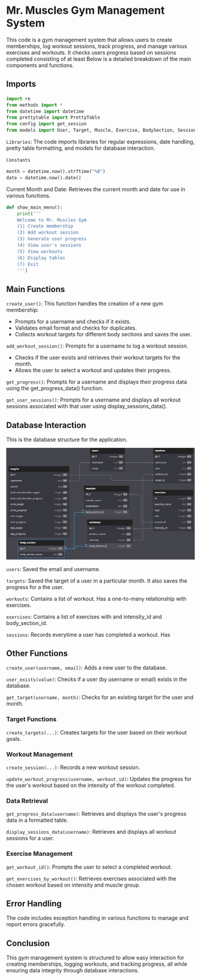# Mr. Muscles Gym Management System

This code is a gym management system that allows users to create memberships, log workout sessions, track progress, and manage various exercises and workouts. It checks users progress based on sessions completed consisting of at least Below is a detailed breakdown of the main components and functions.

## Imports

```python
import re
from methods import *
from datetime import datetime
from prettytable import PrettyTable
from config import get_session
from models import User, Target, Muscle, Exercise, BodySection, Session, Workout
```

`Libraries`: The code imports libraries for regular expressions, date handling, pretty table formatting, and models for database interaction.

`Constants`

```python
month = datetime.now().strftime("%B")
date = datetime.now().date()
```

Current Month and Date: Retrieves the current month and date for use in various functions.

```python
def show_main_menu():
    print('''
    Welcome to Mr. Muscles Gym
    (1) Create membership
    (2) Add workout session
    (3) Generate user progress
    (4) View user's sessions
    (5) View workouts
    (6) Display tables
    (7) Exit
    ''')
```

## Main Functions

`create_user()`: This function handles the creation of a new gym membership:

- Prompts for a username and checks if it exists.
- Validates email format and checks for duplicates.
- Collects workout targets for different body sections and saves the user.

`add_workout_session()`: Prompts for a username to log a workout session.

- Checks if the user exists and retrieves their workout targets for the month.
- Allows the user to select a workout and updates their progress.

`get_progress()`: Prompts for a username and displays their progress data using the get_progress_data() function.

`get_user_sessions()`: Prompts for a username and displays all workout sessions associated with that user using display_sessions_data().

## Database Interaction

This is the database structure for the application.

![alt text](assets\dbml.png)

`users`: Saved the email and username.

`targets`: Saved the target of a user in a particular month. It also saves the progress for a the user.

`workouts`: Contains a list of workout. Has a one-to-many relationship with exercises.

`exercises`: Contains a list of exercises with and intensity_id and body_section_id.

`sessions`: Records everytime a user has completed a workout. Has

## Other Functions

`create_user(username, email)`: Adds a new user to the database.

`user_exists(value)`: Checks if a user (by username or email) exists in the database.

`get_target(username, month)`: Checks for an existing target for the user and month.

### Target Functions

`create_targets(...)`: Creates targets for the user based on their workout goals.

### Workout Management

`create_session(...)`: Records a new workout session.

`update_workout_progress(username, workout_id)`: Updates the progress for the user's workout based on the intensity of the workout completed.

### Data Retrieval

`get_progress_data(username)`: Retrieves and displays the user's progress data in a formatted table.

`display_sessions_data(username)`: Retrieves and displays all workout sessions for a user.

### Exercise Management

`get_workout_id()`: Prompts the user to select a completed workout.

`get_exercises_by_workout()`: Retrieves exercises associated with the chosen workout based on intensity and muscle group.

## Error Handling

The code includes exception handling in various functions to manage and report errors gracefully.

## Conclusion

This gym management system is structured to allow easy interaction for creating memberships, logging workouts, and tracking progress, all while ensuring data integrity through database interactions.
